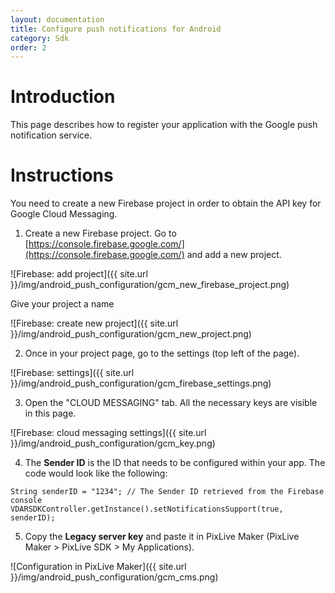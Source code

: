 ```yaml
---
layout: documentation
title: Configure push notifications for Android
category: Sdk
order: 2
---
```


# Introduction

This page describes how to register your application with the Google push notification service.

# Instructions

You need to create a new Firebase project in order to obtain the API key for Google Cloud Messaging.

1) Create a new Firebase project. Go to [https://console.firebase.google.com/](https://console.firebase.google.com/) and add a new project.

![Firebase: add project]({{ site.url }}/img/android_push_configuration/gcm_new_firebase_project.png)

Give your project a name

![Firebase: create new project]({{ site.url }}/img/android_push_configuration/gcm_new_project.png)

2) Once in your project page, go to the settings (top left of the page).

![Firebase: settings]({{ site.url }}/img/android_push_configuration/gcm_firebase_settings.png)

3) Open the "CLOUD MESSAGING" tab. All the necessary keys are visible in this page.

![Firebase: cloud messaging settings]({{ site.url }}/img/android_push_configuration/gcm_key.png)

4) The **Sender ID** is the ID that needs to be configured within your app. The code would look like the following:

```
String senderID = "1234"; // The Sender ID retrieved from the Firebase console
VDARSDKController.getInstance().setNotificationsSupport(true, senderID);
```

5) Copy the **Legacy server key** and paste it in PixLive Maker (PixLive Maker > PixLive SDK > My Applications).

![Configuration in PixLive Maker]({{ site.url }}/img/android_push_configuration/gcm_cms.png)